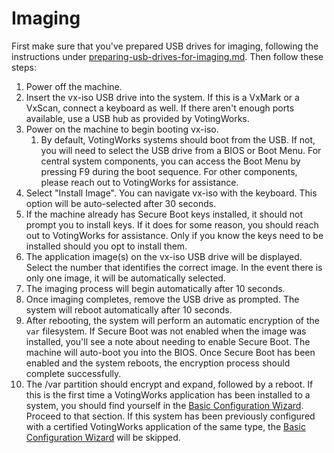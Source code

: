 # Imaging

First make sure that you've prepared USB drives for imaging, following the instructions under [preparing-usb-drives-for-imaging.md](preparing-usb-drives-for-imaging.md "mention"). Then follow these steps:

1. Power off the machine.
2. Insert the vx-iso USB drive into the system. If this is a VxMark or a VxScan, connect a keyboard as well. If there aren't enough ports available, use a USB hub as provided by VotingWorks.
3. Power on the machine to begin booting vx-iso.&#x20;
   1. By default, VotingWorks systems should boot from the USB. If not, you will need to select the USB drive from a BIOS or Boot Menu. For central system components, you can access the Boot Menu by pressing F9 during the boot sequence. For other components, please reach out to VotingWorks for assistance.
4. Select "Install Image". You can navigate vx-iso with the keyboard. This option will be auto-selected after 30 seconds.
5. If the machine already has Secure Boot keys installed, it should not prompt you to install keys. If it does for some reason, you should reach out to VotingWorks for assistance. Only if you know the keys need to be installed should you opt to install them.
6. The application image(s) on the vx-iso USB drive will be displayed. Select the number that identifies the correct image. In the event there is only one image, it will be automatically selected.
7. The imaging process will begin automatically after 10 seconds.&#x20;
8. Once imaging completes, remove the USB drive as prompted. The system will reboot automatically after 10 seconds.
9. After rebooting, the system will perform an automatic encryption of the `var` filesystem. If Secure Boot was not enabled when the image was installed, you'll see a note about needing to enable Secure Boot. The machine will auto-boot you into the BIOS. Once Secure Boot has been enabled and the system reboots, the encryption process should complete successfully.&#x20;
10. The /var partition should encrypt and expand, followed by a reboot. If this is the first time a VotingWorks application has been installed to a system, you should find yourself in the [Basic Configuration Wizard](basic-configuration-wizard.md). Proceed to that section. If this system has been previously configured with a certified VotingWorks application of the same type, the [Basic Configuration Wizard](basic-configuration-wizard.md) will be skipped.

